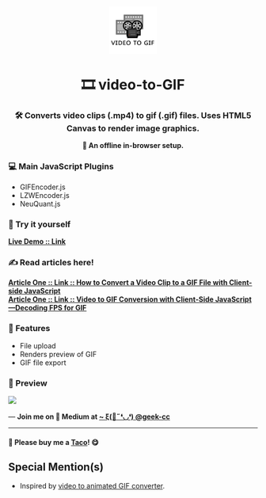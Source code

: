 <div align="center">
  <img src="https://github.com/incubated-geek-cc/video-to-GIF/raw/main/img/logo.png" width="96" alt="logo">

  # 🎞️ video-to-GIF

  ### 🛠️ Converts video clips (.mp4) to gif (.gif) files. Uses HTML5 Canvas to render image graphics.

**🔌 An offline in-browser setup.**

<div align="left">

### 💻 Main JavaScript Plugins

</div>
<div align="left">
<ul>
	<li>GIFEncoder.js</li>
	<li>LZWEncoder.js</li>
	<li>NeuQuant.js</li>
</ul>

### 🌟 Try it yourself
[**Live Demo :: Link**](https://incubated-geek-cc.github.io/video-to-GIF/)

### ✍ Read articles here!
[**Article One :: Link :: How to Convert a Video Clip to a GIF File with Client-side JavaScript**](https://geek-cc.medium.com/how-to-convert-a-video-clip-to-a-gif-file-with-client-side-javascript-56575d093191)<br>
[**Article One :: Link :: Video to GIF Conversion with Client-Side JavaScript —Decoding FPS for GIF**](https://geek-cc.medium.com/video-to-gif-conversion-with-client-side-javascript-decoding-fps-for-gif-bf96b8bc4d7c)

### 📌 Features

</div>
<div align="left">
	<ul>
		<li>File upload</li>
		<li>Renders preview of GIF</li>
		<li>GIF file export</li>
	</ul>
</div>
</div>

### 👀 Preview
<img src='https://miro.medium.com/max/900/1*L0B8O8kG3-j9ZaRw0gWz1Q.gif' width="800px" />

<p>— <b>Join me on 📝 <b>Medium</b> at <a href='https://medium.com/@geek-cc' target='_blank'>~ ξ(🎀˶❛◡❛) @geek-cc</a></b></p>

---

#### 🌮 Please buy me a <a href='https://www.buymeacoffee.com/geekcc' target='_blank'>Taco</a>! 😋

## Special Mention(s)
- Inspired by [video to animated GIF converter](https://ezgif.com/video-to-gif).